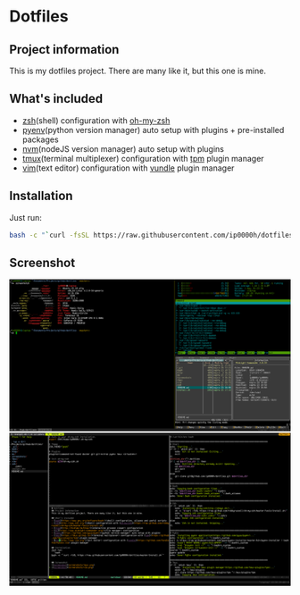 # Dotfiles
## Project information
This is my dotfiles project. There are many like it, but this one is mine.

## What's included
- [zsh](http://www.zsh.org/)(shell) configuration with [oh-my-zsh](https://raw.github.com/robbyrussell/oh-my-zsh/master/tools/install.sh)
- [pyenv](https://github.com/yyuu/pyenv)(python version manager) auto setup with plugins + pre-installed packages
- [nvm](https://github.com/nvm-sh/nvm)(nodeJS version manager) auto setup with plugins
- [tmux](https://tmux.github.io/)(terminal multiplexer) configuration with [tpm](https://github.com/tmux-plugins/tpm) plugin manager
- [vim](http://www.vim.org/)(text editor) configuration with [vundle](https://github.com/VundleVim/Vundle.vim) plugin manager

## Installation
Just run:
```bash
bash -c "`curl -fsSL https://raw.githubusercontent.com/ip0000h/dotfiles/master/install.sh`"
```

## Screenshot
![screenshot](screenshots/tmux.png)
![screenshot](screenshots/vim.png)
